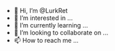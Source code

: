 - 👋 Hi, I’m @LurkRet
- 👀 I’m interested in ...
- 🌱 I’m currently learning ...
- 💞️ I’m looking to collaborate on ...
- 📫 How to reach me ...

<!---
LurkRet/LurkRet is a ✨ special ✨ repository because its `README.md` (this file) appears on your GitHub profile.
You can click the Preview link to take a look at your changes.
--->

